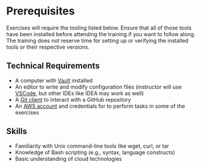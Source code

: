 # Prerequisites

Exercises will require the tooling listed below. Ensure that all of those tools have been installed before attending the training if you want to follow along. The training does not reserve time for setting up or verifying the installed tools or their respective versions.

## Technical Requirements

* A computer with [Vault](https://developer.hashicorp.com/vault/docs/install) installed
* An editor to write and modify configuration files (instructor will use [VSCode](https://code.visualstudio.com/download), but other IDEs like IDEA may work as well)
* A [Git client](https://git-scm.com/downloads) to interact with a GitHub repository
* An [AWS account](https://aws.amazon.com/) and credentials for to perform tasks in some of the exercises

## Skills

* Familiarity with Unix command-line tools like wget, curl, or tar
* Knowledge of Bash scripting (e.g., syntax, language constructs)
* Basic understanding of cloud technologies
